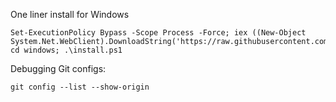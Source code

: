 One liner install for Windows
```
Set-ExecutionPolicy Bypass -Scope Process -Force; iex ((New-Object System.Net.WebClient).DownloadString('https://raw.githubusercontent.com/frankfuu/dotfiles/master/windows/bootstrap.ps1')); cd windows; .\install.ps1
```

Debugging Git configs:
```
git config --list --show-origin
```

